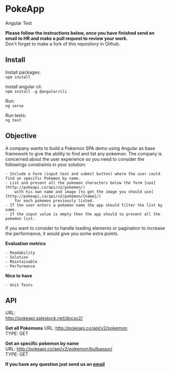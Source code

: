 # PokeApp
Angular Test


**Please follow the instructions below, once you have finished send an email to HR and make a pull request to review your work.** <br>
Don't forget to make a fork of this repository in Github.

## Install

Install packages:<br>
`npm install`

Install angular cli:<br>
`npm install -g @angular/cli`

Run:<br>
`ng serve`

Run tests:<br>
`ng test`


## Objective
A company wants to build a Pokemon SPA demo using Angular as base framework to give the ability to find and list any pokemon.
The company is concerned about the user experience so you need to consider the followings constraints in your solution:

    - Include a Form (input text and submit button) where the user could find an specific Pokemon by name.
    - List and present all the pokemon characters below the form [use](http://pokeapi.co/api/v2/pokemon/)
        with his own name and image [to get the image you should use](http://pokeapi.co/api/v2/pokemon/{name}/)
        for each pokemon previously listed.
    - If the user enters a pokemon name the app should filter the list by name.
    - If the input value is empty then the app should to present all the pokemon list.

If you want to consider to handle loading elements or pagination to increase the performance, it would give you some extra points.

**Evaluation metrics**<br>

    - Readability
    - Solution
    - Maintainable
    - Performance

**Nice to have**

    - Unit Tests


## API
URL:<br>
http://pokeapi.salestock.net/docsv2/


**Get all Pokemons**
URL: http://pokeapi.co/api/v2/pokemon<br>
TYPE: GET 

**Get an specific pokemon by name**<br>
URL: http://pokeapi.co/api/v2/pokemon/bulbasaur/<br>
TYPE: GET 


**If you have any question just send us an [email](e.mendoza@4thsource.com)**


